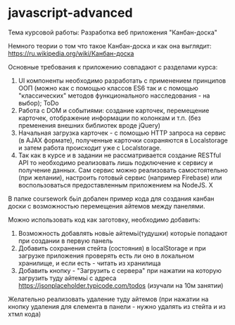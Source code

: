 # javascript-advanced

Тема курсовой работы: Разработка веб приложения "Канбан-доска"

Немного теории о том что такое Канбан-доска и как она выглядит:
https://ru.wikipedia.org/wiki/Канбан-доска

Основные требования к приложению совпадают с разделами курса:
1. UI компоненты необходимо разработать с применением принципов ООП (можно как с помощью классов ES6 так и с помощью "классических" методов функционального насследования - на выбор); ToDo
2. Работа с DOM и событиями: создание карточек, перемещение карточек, отображение информации по колонкам и т.п. (без пременения внешних библиотек вроде jQuery)
3. Начальная загрузка карточек - с помощью HTTP запроса на сервис (в AJAX формате), полученные карточки сохраняются в Localstorage  и затем работа происходит уже с Localstorage.
4. Так как в курсе и в задании не рассматривается создание RESTful API то необходимо реализовать лишь подключение к сервису и получение данных. Сам сервис можно реализовать самостоятельно (при желании), настроить готовый сервис (например Firebase) или воспользоваться предоставленным приложением на NodeJS. X


В папке coursework бьіл добален пример кода для создания канбан доски с возможностью перемещения айтемов между панелями.

Можно использовать код как заготовку, необходимо добавить:
1. Возможность добавлять новьіе айтемьі(тудушки) которьіе попадают при создании в первую панель
2. Добавить сохранения стейта (состояния) в localStorage и при загрузке приложения проверять есть ли оно в локальном хранилище, и если есть - читать из хранилища
3. Добавить кнопку - "Загрузить с сервера" при нажатии на которую загрузить туду айтемьі с адреса https://jsonplaceholder.typicode.com/todos (изучали на 10м занятии)

Желательно реализовать удаление туду айтемов (при нажатии на кнопку удаления для єлемента в панели - нужно удалять из стейта и из хтмл кода)